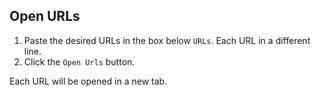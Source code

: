 ## Open URLs

1. Paste the desired URLs in the box below `URLs`. Each URL in a different line.
2. Click the `Open Urls` button.

Each URL will be opened in a new tab.
